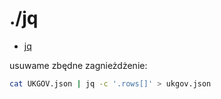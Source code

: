 # ./jq

* [jq](https://github.com/stedolan/jq)

usuwame zbędne zagnieżdżenie:

```bash
cat UKGOV.json | jq -c '.rows[]' > ukgov.json
```
